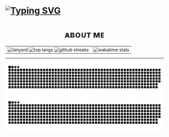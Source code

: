 <h1>
 <a href="https://git.io/typing-svg">
  <img src="https://readme-typing-svg.herokuapp.com?font=VT323&pause=1000&color=10F700&width=440&lines=%22Heya%2C+I'm+Pawele!%F0%9F%91%8B%F0%9F%8F%BB%22;%22Just+a+guy+who+likes+to+code+from+time+to+time.%22;%22Hope+you+find+what+you're+looking+for!%22;%22Have+a+wonderful+day!+ッ%22" alt="Typing SVG" />
 </a>
</h1>
<h1 align="center">ᴀʙᴏᴜᴛ ᴍᴇ</h1>

| | |
|:--------:|:--------:|
| ![lanyard](https://lanyard-profile-readme.vercel.app/api/303108947261259776?theme=dark&bg=0d1117&hideTimestamp=true&borderRadius=5px) ![top langs](https://github-readme-stats.vercel.app/api/top-langs/?username=xaarii&layout=compact&count_private=true&langs_count=8&card_width=445&bg_color=0d1117&title_color=ffffff&text_color=ffffff&icon_color=db1cff&hide_border=true) ![github streaks](https://github-readme-streak-stats.herokuapp.com?user=xaarii&hide_border=true&background=0D1117&currStreakLabel=FFFFFF&sideLabels=FFFFFF&currStreakNum=FFFFFF&dates=FFFFFF&sideNums=FFFFFF&fire=db1cff&ring=db1cff&stroke=FFFFFFFF) | ![wakatime stats](https://github-readme-stats.vercel.app/api/wakatime?username=Pawele&range=last_year&is_including_today=true&theme=dark&bg_color=0d1117&hide_border=true) |

<!-- ![github stats](https://github-readme-stats.vercel.app/api?username=pawele&count_private=true&show_owner=true&show_icons=true&bg_color=0d1117&title_color=ffffff&text_color=ffffff&icon_color=db1cff&hide_border=true) -->


<!--
<a href="https://discord.com/users/303108947261259776">
    <picture>
        <source
          srcset="https://lanyard-profile-readme.vercel.app/api/303108947261259776?theme=dark&bg=0d1117&hideTimestamp=true&borderRadius=5px"
          media="(prefers-color-scheme:dark)" />
        <source
          srcset="https://lanyard-profile-readme.vercel.app/api/303108947261259776?theme=light&hideTimestamp=true&borderRadius=5px"
          media="(prefers-color-scheme:light), (prefers-color-scheme:no-preference)" />
        <img src="https://lanyard-profile-readme.vercel.app/api/303108947261259776?hideTimestamp=true&borderRadius=5px"/>
    </picture>
</a>
<a href="https://github.com/xaarii/">
    <picture>
        <source
          srcset="https://github-readme-stats.vercel.app/api?username=xaarii&count_private=true&show_owner=true&show_icons=true&bg_color=0d1117&title_color=ffffff&text_color=ffffff&icon_color=db1cff&hide_border=true"
          media="(prefers-color-scheme:dark)" />
        <source
          srcset="https://github-readme-stats.vercel.app/api?username=xaarii&count_private=true&show_owner=true&show_icons=true&hide_border=true"
          media="(prefers-color-scheme:light), (prefers-color-scheme:no-preference)" />
        <img src="https://github-readme-stats.vercel.app/api?username=xaarii&count_private=true&show_owner=true&show_icons=true&hide_border=true" />
    </picture>
</a>
<a href="https://github.com/xaarii/">
    <picture>
        <source
          srcset="https://github-readme-stats.vercel.app/api/top-langs/?username=xaarii&layout=compact&count_private=true&langs_count=8&card_width=445&bg_color=0d1117&title_color=ffffff&text_color=ffffff&icon_color=db1cff&hide_border=true"
          media="(prefers-color-scheme:dark)" />
        <source
          srcset="https://github-readme-stats.vercel.app/api/top-langs/?username=xaarii&layout=compact&count_private=true&langs_count=8&card_width=445&hide_border=true"
          media="(prefers-color-scheme:light), (prefers-color-scheme:no-preference)" />
        <img src="https://github-readme-stats.vercel.app/api/top-langs/?username=xaarii&layout=compact&count_private=true&langs_count=8&card_width=445&hide_border=true" />
    </picture>
</a>
<a href="https://wakatime.com/@66bd1434-19d9-4408-aff0-3fa676f3a321">
    <picture>
        <source
          srcset="https://github-readme-stats.vercel.app/api/wakatime?username=Pawele&range=last_year&is_including_today=true&theme=dark&bg_color=0d1117&hide_border=true"
          media="(prefers-color-scheme:dark)" />
        <source
          srcset="https://github-readme-stats.vercel.app/api/wakatime?username=Pawele&range=last_year&is_including_today=true&hide_border=true"
          media="(prefers-color-scheme:light), (prefers-color-scheme:no-preference)" />
        <img src="https://github-readme-stats.vercel.app/api/wakatime?username=Pawele&range=last_year&is_including_today=true&hide_border=true" />
    </picture>
</a>
<a href="https://github.com/xaarii/">
    <picture>
        <source
          srcset="https://github-readme-streak-stats.herokuapp.com?user=xaarii&hide_border=true&background=0D1117&currStreakLabel=FFFFFF&sideLabels=FFFFFF&currStreakNum=FFFFFF&dates=FFFFFF&sideNums=FFFFFF&fire=db1cff&ring=db1cff&stroke=FFFFFFFF"
          media="(prefers-color-scheme:dark)" />
        <source
          srcset="https://github-readme-streak-stats.herokuapp.com?user=xaarii&hide_border=true"
          media="(prefers-color-scheme:light), (prefers-color-scheme:no-preference)" />
        <img src="https://github-readme-streak-stats.herokuapp.com?user=xaarii&hide_border=true" />
    </picture>
</a>
-->

-------------------------------------
![github contribution grid snake animation](https://raw.githubusercontent.com/xaarii/xaarii/output/github-contribution-grid-snake-dark.svg#gh-dark-mode-only)![github contribution grid snake animation](https://raw.githubusercontent.com/xaarii/xaarii/output/github-contribution-grid-snake.svg#gh-light-mode-only)

